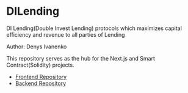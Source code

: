 # DILending
DI Lending(Double Invest Lending) protocols which maximizes capital efficiency and revenue to all parties of Lending

Author: Denys Ivanenko

This repository serves as the hub for the Next.js and Smart Contract(Solidity) projects.

- [Frontend Repository](https://github.com/petro1912/DILendingXFI-Frontend) 
- [Backend Repository](https://github.com/petro1912/DILendingXFI)
